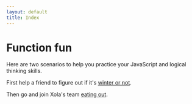 ```yaml
---
layout: default
title: Index
---
```


# Function fun

Here are two scenarios to help you practice your JavaScript and logical thinking skills.

First help a friend to figure out if it's [winter or not](winter.html).

Then go and join Xola's team [eating out](eating_out.html).
